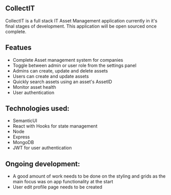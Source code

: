 ## CollectIT

CollectIT is a full stack IT Asset Management application currently in it's final stages of development. This application will be open sourced once complete.

## Featues
- Complete Asset management system for companies
- Toggle between admin or user role from the settings panel
- Admins can create, update and delete assets
- Users can create and update assets
- Quickly search assets using an asset's AssetID
- Monitor asset health
- User authentication



## Technologies used:

- SemanticUI
- React with Hooks for state management
- Node
- Express
- MongoDB
- JWT for user authentication

## Ongoing development:

- A good amount of work needs to be done on the styling and grids as the main focus was on app functionality at the start
- User edit profile page needs to be created
